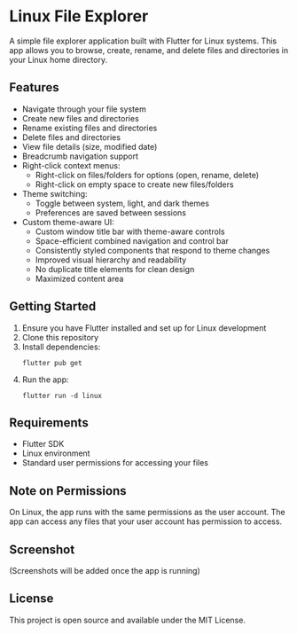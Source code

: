 # Linux File Explorer

A simple file explorer application built with Flutter for Linux systems. This app allows you to browse, create, rename, and delete files and directories in your Linux home directory.

## Features

- Navigate through your file system
- Create new files and directories
- Rename existing files and directories
- Delete files and directories
- View file details (size, modified date)
- Breadcrumb navigation support
- Right-click context menus:
  - Right-click on files/folders for options (open, rename, delete)
  - Right-click on empty space to create new files/folders
- Theme switching:
  - Toggle between system, light, and dark themes
  - Preferences are saved between sessions
- Custom theme-aware UI:
  - Custom window title bar with theme-aware controls
  - Space-efficient combined navigation and control bar
  - Consistently styled components that respond to theme changes
  - Improved visual hierarchy and readability
  - No duplicate title elements for clean design
  - Maximized content area

## Getting Started

1. Ensure you have Flutter installed and set up for Linux development
2. Clone this repository
3. Install dependencies:
   ```
   flutter pub get
   ```
4. Run the app:
   ```
   flutter run -d linux
   ```

## Requirements

- Flutter SDK
- Linux environment
- Standard user permissions for accessing your files

## Note on Permissions

On Linux, the app runs with the same permissions as the user account. The app can access any files that your user account has permission to access.

## Screenshot

(Screenshots will be added once the app is running)

## License

This project is open source and available under the MIT License.

